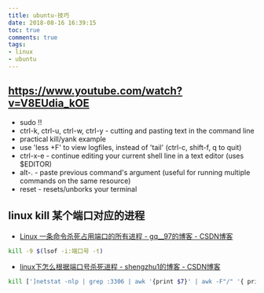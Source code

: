 ```yaml
---
title: ubuntu-技巧
date: 2018-08-16 16:39:15
toc: true
comments: true
tags:
- linux
- ubuntu
---
```


## https://www.youtube.com/watch?v=V8EUdia_kOE
- sudo !!
- ctrl-k, ctrl-u, ctrl-w, ctrl-y - cutting and pasting text in the command line
- practical kill/yank example
- use 'less +F' to view logfiles, instead of 'tail' (ctrl-c, shift-f, q to quit)
- ctrl-x-e - continue editing your current shell line in a text editor (uses $EDITOR)
- alt-. - paste previous command's argument (useful for running multiple commands on the same resource)
- reset - resets/unborks your terminal


## linux kill 某个端口对应的进程
- [Linux 一条命令杀死占用端口的所有进程 - gq__97的博客 - CSDN博客](https://blog.csdn.net/gq__97/article/details/80487588)
```sh
kill -9 $(lsof -i:端口号 -t)
```

- [linux下怎么根据端口号杀死进程 - shengzhu1的博客 - CSDN博客](https://blog.csdn.net/shengzhu1/article/details/54138419)
```sh
kill [']netstat -nlp | grep :3306 | awk '{print $7}' | awk -F"/" '{ print $1 }'[']
```
